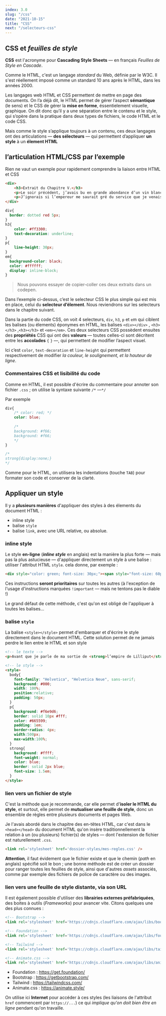 ```yaml
---
index: 3.0
slug: "/css"
date: "2021-10-15"
title: "CSS"
next: "/selecteurs-css"
---
```


## CSS et *feuilles de style*

**CSS** est l'acronyme pour **Cascading Style Sheets** — en français *Feuilles de Style en Cascade*. 

Comme le HTML, c'est un langage *standard* du Web, définie par le W3C. Il s'est réellement imposé comme un standard 10 ans après le HTML, dans les années 2000. 

Les langages web HTML et CSS permettent de mettre en page des documents. On l’a déjà dit, le HTML permet de gérer l’aspect **sémantique** (le sens) et le CSS de gérer la **mise en forme**, éssentielement visuelle, graphique. On dit donc qu’il y a une séparation entre le contenu et le style, qui s’opère dans la pratique dans deux types de fichiers, le code HTML et le code CSS.

Mais comme le style s’applique toujours à un contenu, ces deux langages ont des articulations — **des sélecteurs** — qui permettent d’appliquer **un style** à un **élement HTML**

## l’articulation HTML/CSS par l’exemple

Rien ne vaut un exemple pour rapidement comprendre la liaison entre HTML et CSS

```html
<div>
	<h3>Extrait du Chapitre V.</h3>
	<p>Le soir précédent, j’avais bu en grande abondance d’un vin blanc appelé <em>glimigrim</em>, qui vient d’une province de Blefuscu, et qui est très-diurétique. Je me mis donc à uriner en si grande abondance, et j’appliquai l’eau si à propos et si adroitement aux endroits convenables, qu’en trois minutes le feu fut tout-à-fait éteint, et que le reste de ce superbe édifice, qui avait coûté des sommes immenses, fut préservé d’un fatal embrasement.</p>
	<p>J’ignorais si l’empereur me saurait gré du service que je venais de lui rendre ; car, par les lois fondamentales de l’empire, c’était un crime capital et digne de mort de faire de l’eau dans l’étendue du palais impérial ; mais je fus rassuré lorsque j’appris que sa majesté avait donné ordre au grand juge de m’expédier des lettres de grâce ; mais on m’apprit que l’impératrice, concevant la plus grande horreur de ce que je venais de faire, s’était transportée au côté le plus éloigné de la cour, et qu’elle était déterminée à ne jamais loger dans des appartements que j’avais osé souiller par une action malhonnête et impudente.</p>
</div>
```

```css
div{
  border: dotted red 5px;
}
h3{
	color: #ff3300;
	text-decoration: underline;
}
p{
	line-height: 30px;
}
em{
  background-color: black;
  color: #ffffff;
  display: inline-block;
}
```

>  Nous pouvons essayer de copier-coller ces deux extraits dans un codepen.

Dans l’exemple ci-dessus, c’est le selecteur CSS le plus simple qui est mis en place, celui du **selecteur d’élement**. Nous reviendrons sur les selecteurs dans le chapitre suivant. 

Dans la partie du code CSS, on voit 4 selecteurs, `div`, `h3`, `p` et `e`m qui ciblent les balises (ou élements) éponymes en HTML, les balises `<div></div>` , `<h3></h3>` ,`<h3></h3>` et `<em></em>`. Ces deux selecteurs CSS possèdent ensuites des **propriétés** CSS qui ont des **valeurs** — toutes celles-ci sont décritent entre les **accolades** `{` `}` —, qui permettent de modifier l’aspect visuel. 

Ici c’est `color`, `text-decoration` et `line-height` qui permettent respectivement de modifier *la couleur, le soulignement, et la hauteur de ligne*.

### Commentaires CSS et lisibilité du code

Comme en HTML, il est possible d'écrire du commentaire pour annoter son fichier `.css` ; on utilise la syntaxe suivante `/*` —`*/`

Par exemple

```css
div{
    /* color: red; */
    color: blue;
  
    /* 
    background: #f66;
    background: #f66;
    */
}

/* 
strong{display:none;}
*/
```

Comme pour le HTML, on utilisera les indentations (touche `TAB`) pour formater son code et conserver de la clarté. 

## Appliquer un style

Il y a **plusieurs manières** d'appliquer des styles à des élements du document HTML :

- inline style
- balise `style`
- balise `link`, avec une URL relative, ou absolue. 

### inline style

Le style **en-ligne** (***inline style*** en anglais) est la manière la plus forte — mais pas la plus astucieuse — d'appliquer directement un style à une balise : utiliser l'attribut HTML `style`. cela donne, par exemple : 

```html
<div style="color: green; font-size: 30px;"><span style="font-size: 60px;">J</span>e n’eus qu’un seul malheur, c’est que les rats du vaisseau emportèrent une de mes brebis. <span style="font-size: 40px;">J</span>e débarquai le reste de mon bétail en santé, et le mis paître dans un parterre de jeu de boules à Greenwich.</div>
```

Ces instructions **seront prioritaires** sur toutes les autres (à l'exception de l'usage d'instructions marquées `!important` — mais ne tentons pas le diable !)

Le grand défaut de cette méthode, c'est qu'on est obligé de l'appliquer à toutes les balises…

### balise `style`

La balise `<style></style>` permet d'embarquer et d'écrire le style directement dans le document HTML. Cette solution permet de ne jamais perdre le lien entre le HTML et son style

```html
<!-- le texte -->
<p>Avant que je parle de ma sortie de <strong>l’empire de Lilliput</strong>, il sera peut-être à propos d’instruire le lecteur d’une intrigue secrète qui se forma contre moi.</p>

<!-- le style -->
<style>
  body{
    font-family: "Helvetica", "Helvetica Neue", sans-serif;
    background: #000;
    width: 100%;
    position:relative;
    padding: 50px;
  }
  p{
    background: #f6e9d6;
    border: solid 10px #fff;
    color: #665599;
    padding: 1em;
    border-radius: 4px;
    width:500px;
    max-width:100%;
  }
  strong{
    background: #ffff;
    font-weight: normal;
    color: blue;
    border: solid 2px blue;
    font-size: 1.5em;
  }
</style>
```

### lien vers un fichier de style

C'est la méthode que je recommande, car elle permet d'**isoler le HTML du style**, et surtout, elle permet de **mutualiser une feuille de style**, donc un ensemble de règles entre plusieurs documents et pages Web. 

Je l'avais abordé dans le chapitre des en-têtes HTML, car c'est dans le `<head></head>` du document HTML qu'on insère traditionnellement la relation à un (ou plusieurs) fichier(s) de styles — dont l'extension de fichier est naturellement `.css`.

```html
<link rel='stylesheet' href='dossier-styles/mes-regles.css' />
```

**Attention**, il faut évidement que le fichier existe et que le chemin (*path* en anglais) spécifié soit le bon ; une bonne méthode est de créer un dossier pour ranger toutes les feuilles de style, ainsi que d'autres *assets* associés, comme par exemple des fichiers de police de caractère ou des images. 

### lien vers une feuille de style distante, via son URL

Il est également possible d'utiliser des **librairies externes préfabriquées**, des boites à outils (*Frameworks*) pour avancer vite. Citons quelques une des plus connues : 

```html
<!-- Bootstrap --> 
<link rel='stylesheet' href='https://cdnjs.cloudflare.com/ajax/libs/bootstrap/5.0.2/css/bootstrap.min.css' />

<!-- Foundation -->
<link rel='stylesheet' href='https://cdnjs.cloudflare.com/ajax/libs/foundation/6.5.0/css/foundation.min.css' />

<!-- Tailwind -->
<link rel='stylesheet' href='https://cdnjs.cloudflare.com/ajax/libs/tailwindcss/2.2.17/tailwind.min.css' />

<!-- Animate.css -->
<link rel='stylesheet' href='https://cdnjs.cloudflare.com/ajax/libs/animate.css/4.1.1/animate.min.css' />
```

- Foundation : https://get.foundation/
- Bootstrap : https://getbootstrap.com/
- Tailwind : https://tailwindcss.com/
- Animate.css : https://animate.style/

On utilise ici **Internet** pour accéder à ces styles (les liaisons de l'attribut `href` commencent par `https://...`) ce qui *implique qu'on doit bien être en ligne* pendant qu'on travaille. 
